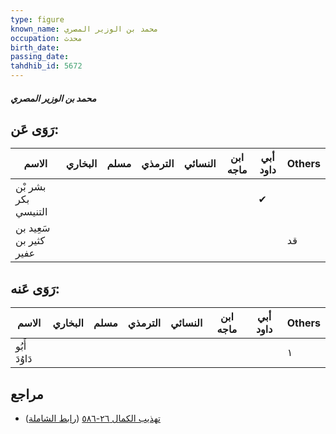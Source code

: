 ```yaml
---
type: figure
known_name: محمد بن الوزير المصري
occupation: محدث
birth_date:
passing_date:
tahdhib_id: 5672
---
```

##### محمد بن الوزير المصري

## رَوَى عَن:
| الاسم                  | البخاري | مسلم | الترمذي | النسائي | ابن ماجه | أبي داود | Others |
| ---------------------- | ------- | ---- | ------- | ------- | -------- | -------- | ------ |
| بشر بْن بكر التنيسي    |         |      |         |         |          | ✔        |        |
| سَعِيد بن كثير بن عفير |         |      |         |         |          |          | قد     |
## رَوَى عَنه:
| الاسم         | البخاري | مسلم | الترمذي | النسائي | ابن ماجه | أبي داود | Others |
| ------------- | ------- | ---- | ------- | ------- | -------- | -------- | ------ |
| أَبُو دَاوُدَ |         |      |         |         |          |          | ١      |
## مراجع
- [تهذيب الكمال ٢٦-٥٨٦](obsidian://open?vault=Tahdhib-al-Kamal&file=Figures/٥٦٧٢-محمد%20بن%20الوزير%20المصري) ([رابط الشاملة](https://shamela.ws/book/3722/14334))